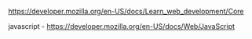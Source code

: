 https://developer.mozilla.org/en-US/docs/Learn_web_development/Core


javascript -
https://developer.mozilla.org/en-US/docs/Web/JavaScript

